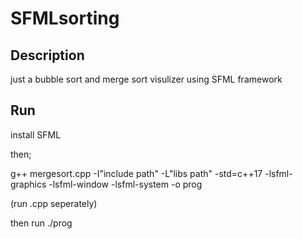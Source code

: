 # SFMLsorting

## Description

just a bubble sort and merge sort visulizer using SFML framework

## Run

install SFML

then;

g++ mergesort.cpp -I"include path" -L"libs path" -std=c++17 -lsfml-graphics -lsfml-window -lsfml-system -o prog

(run .cpp seperately)

then run ./prog

